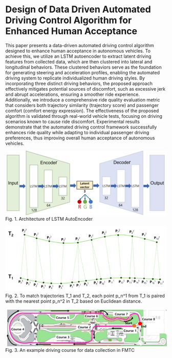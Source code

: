# Design of Data Driven Automated Driving Control Algorithm for Enhanced Human Acceptance

This paper presents a data-driven automated driving control algorithm designed to enhance human acceptance in autonomous vehicles. To achieve this, we utilize an LSTM autoencoder to extract latent driving features from collected data, which are then clustered into lateral and longitudinal behaviors. These clustered behaviors serve as the foundation for generating steering and acceleration profiles, enabling the automated driving system to replicate individualized human driving styles. By incorporating three distinct driving behaviors, the proposed approach effectively mitigates potential sources of discomfort, such as excessive jerk and abrupt accelerations, ensuring a smoother ride experience. Additionally, we introduce a comprehensive ride quality evaluation metric that considers both trajectory similarity (trajectory score) and passenger comfort (comfort energy expression). The effectiveness of the proposed algorithm is validated through real-world vehicle tests, focusing on driving scenarios known to cause ride discomfort. Experimental results demonstrate that the automated driving control framework successfully enhances ride quality while adapting to individual passenger driving preferences, thus improving overall human acceptance of autonomous vehicles.

![Figure 1](Figures/fig.%201.png)
Fig. 1. Architecture of LSTM AutoEncoder

![Figure 2](Figures/Fig.%2022.png)
Fig. 2. To match trajectories T_1 and T_2, each point p_n^1 from T_1 is paired with the nearest point p_n^2 in T_2 based on Euclidean distance.

![Figure 3](Figures/Fig.%202.png)
Fig. 3. An example driving course for data collection in FMTC
